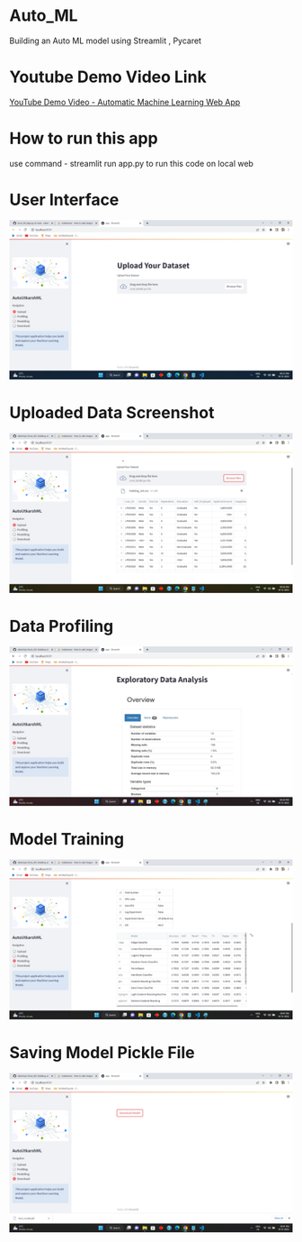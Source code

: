 # Auto_ML
Building an Auto ML model using Streamlit , Pycaret 

# Youtube Demo Video Link
[YouTube Demo Video - Automatic Machine Learning Web App](https://youtu.be/yFWCdmtNBMw)

# How to run this app
use command - streamlit run app.py to run this code on local web

# User Interface 
![Screenshot](./UX%20Screenshots/Screenshot1.jpg)

# Uploaded Data Screenshot
![Screenshot](./UX%20Screenshots/Screenshot2.jpg)

# Data Profiling 
![Screenshot](./UX%20Screenshots/Screenshot3.jpg)

# Model Training
![Screenshot](./UX%20Screenshots/Screenshot4.jpg)

# Saving Model Pickle File
![Screenshot](./UX%20Screenshots/Screenshot5.jpg)
